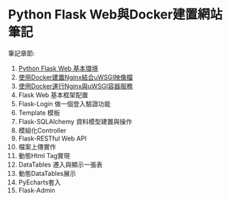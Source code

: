 # Python Flask Web與Docker建置網站筆記

筆記章節:
1. [Python Flask Web 基本環境](https://hackmd.io/WnMOqi1GR4SPBb1yeISy9w)
2. [使用Docker建置Nginx結合uWSGI映像檔](https://hackmd.io/CVdNFGTyTqKoMZRwauV2eg?both)
3. [使用Docker運行Nginx與uWSGI容器服務](https://hackmd.io/0VSgSzPHTfaAfwcO3mVZ1Q)
4. Flask Web 基本框架配置
5. Flask-Login 做一個登入驗證功能
6. Template 模板
7. Flask-SQLAlchemy 資料模型建置與操作
8. 模組化Controller
9. Flask-RESTful Web API
10. 檔案上傳實作
11. 動態Html Tag實現
12. DataTables 遷入與顯示一張表
13. 動態DataTables展示
14. PyEcharts套入
15. Flask-Admin


